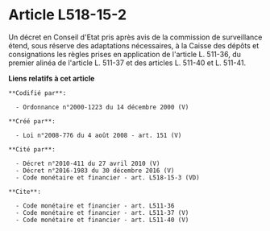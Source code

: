 # Article L518-15-2

Un décret en Conseil d'Etat pris après avis de la commission de surveillance étend, sous réserve des adaptations nécessaires,
à la Caisse des dépôts et consignations les règles prises en application de l'article L. 511-36, du premier alinéa de
l'article L. 511-37 et des articles L. 511-40 et L. 511-41.

**Liens relatifs à cet article**

	**Codifié par**:

	  - Ordonnance n°2000-1223 du 14 décembre 2000 (V)

	**Créé par**:

	  - Loi n°2008-776 du 4 août 2008 - art. 151 (V)

	**Cité par**:

	  - Décret n°2010-411 du 27 avril 2010 (V)
	  - Décret n°2016-1983 du 30 décembre 2016 (V)
	  - Code monétaire et financier - art. L518-15-3 (VD)

	**Cite**:

	  - Code monétaire et financier - art. L511-36
	  - Code monétaire et financier - art. L511-37 (V)
	  - Code monétaire et financier - art. L511-40 (V)
